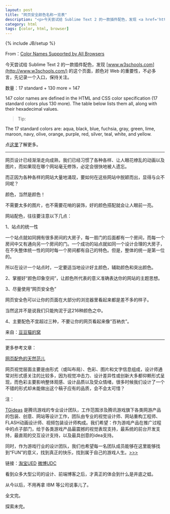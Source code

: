 ```yaml
---
layout: post
title: "网页安全颜色名称一览表"
description: "<p>今天尝试给 Sublime Text 2 的一款插件配色，发现 <a href='http://www.w3schools.com/' target='_blank'>www.w3schools.com</a> 的这个页面，颜色对 Web 的重要性，不必多言，先记录一个入口，保持关注。</p><p>网页设计已经渐渐走向成熟，我们已经习惯了各种各样、让人眼花缭乱的动画以及图片，而如果现在哪个网站毫无修饰，必定会很快地被人遗忘。</p><p>而正因为各种各样的网站大量地涌现，要如何在这些网站中脱颖而出，显得与众不同呢？</p><p>颜色，当然是颜色！</p><p>不需要太多的图片，也不需要花哨的装饰，好的颜色搭配就会让人眼前一亮。</p>"
category: html
tags: [color, html, browser]
---
```

{% include JB/setup %}


From：[Color Names Supported by All Browsers](http://www.w3schools.com/html/html_colornames.asp)

今天尝试给 Sublime Text 2 的一款插件配色，发现 [www.w3schools.com](http://www.w3schools.com/) 的这个页面，颜色对 Web 的重要性，不必多言，先记录一个入口，保持关注。

数量：17 standard + 130 more = 147 


147 color names are defined in the HTML and CSS color specification (17 standard colors plus 130 more). The table below lists them all, along with their hexadecimal values.

>Tip: 

The 17 standard colors are: aqua, black, blue, fuchsia, gray, green, lime, maroon, navy, olive, orange, purple, red, silver, teal, white, and yellow.

点[这里](http://www.w3schools.com/html/html_colornames.asp)了解更多。

----

网页设计已经渐渐走向成熟，我们已经习惯了各种各样、让人眼花缭乱的动画以及图片，而如果现在哪个网站毫无修饰，必定会很快地被人遗忘。

而正因为各种各样的网站大量地涌现，要如何在这些网站中脱颖而出，显得与众不同呢？

颜色，当然是颜色！

不需要太多的图片，也不需要花哨的装饰，好的颜色搭配就会让人眼前一亮。

网站配色，往往要注意以下几点：

1、站点的统一性

一个站点就如同拥有很多房间的大房子，每一扇门的后面都有一个房间，而每一个房间中又有通向另一个房间的门。一个成功的站点就如同一个设计合理的大房子，在不失整体统一性的同时每一个房间都有自己的特色。但是，整体的统一是第一位的。

所以在设计一个站点时，一定要适当地设计好主颜色，辅助颜色和突出颜色。

2、掌握好“颜色印象空间”，让颜色所代表的意义准确表达你的网站的主题思想。

3、尽量使用“网页安全色”

网页安全色可以让你的页面在大部分的浏览器里看起来都是差不多的样子。

当然这并不是说我们只能拘泥于这216种颜色之中。

4、主要配色不宜超过三种，不要让你的网页看起来像“百衲衣”。

来自：[豆豆猫的窝](http://www.ddcat.net/sheji/peise/menu03.htm)

---

更多参考文章：

[网页配色的天然范儿](http://tgideas.qq.com/webplat/info/news_version3/804/808/810/m579/201205/67662.shtml)

网页视觉层面主要是由形式（或叫布局）、色彩、图片和文字信息组成，设计师通常对形式感关注的比较多，因为视觉冲击力、设计差异性或创新大多都仰赖形式呈现，而色彩主要影响整体观感、设计品质以及受众情绪，很多时候我们设计了一个不错的形式却未能做出这个稿子应有的品质，会不会太可惜？

注：

[TGideas](http://tgideas.qq.com/) 是腾讯游戏的专业设计团队，工作范围涉及腾讯游戏旗下各类网游产品的包装、创意、网站等设计工作，团队由专业的视觉设计师、网站重构工程师、FLASH动画设计师、视频包装设计师构成。我们希望：作为游戏产品在推广过程中的点子部门，给于各类游戏产品最震撼的视觉表现支持，最系统的前台开发支持，最直观的交互设计支持，以及最具创意的idea支持。

同时，作为游戏行业的设计团队，我们也希望每一名团队成员能够在这里能够找到“FUN”的意义，找到真正的快乐，找到属于自己的游戏人生。[>>>](http://tgideas.qq.com/web201106/about.shtml)

链接：[淘宝UED](http://ued.taobao.com/blog/) [微博UDC](http://udc.weibo.com/)

看到众多大型公司的设计、前端博客之后，才真正的体会到什么是井底之蛙。

从今以后，不用再拿 IBM 等公司说事儿了。

全文完。

探索未完。


